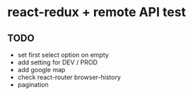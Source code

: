 # react-redux + remote API test
## TODO
* set first select option on empty
* add setting for DEV / PROD
* add google map
* check react-router browser-history
* pagination
